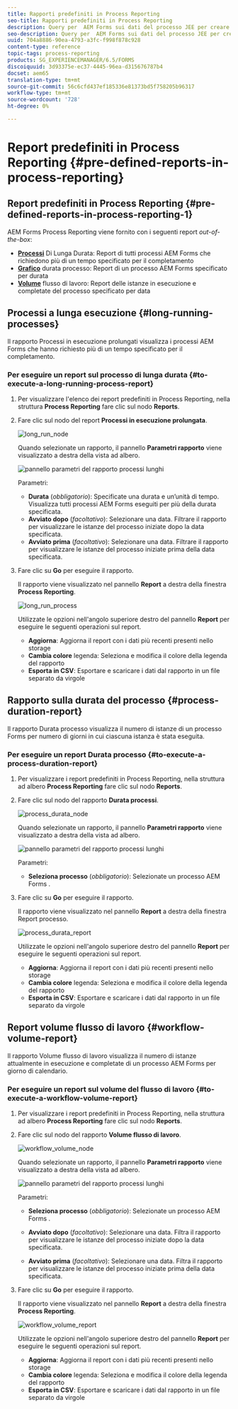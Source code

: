 ```yaml
---
title: Rapporti predefiniti in Process Reporting
seo-title: Rapporti predefiniti in Process Reporting
description: Query per  AEM Forms sui dati del processo JEE per creare rapporti su processi in esecuzione prolungati, durata del processo e volume del flusso di lavoro
seo-description: Query per  AEM Forms sui dati del processo JEE per creare rapporti su processi in esecuzione prolungati, durata del processo e volume del flusso di lavoro
uuid: 704a8886-90ea-4793-a3fc-f998f878c928
content-type: reference
topic-tags: process-reporting
products: SG_EXPERIENCEMANAGER/6.5/FORMS
discoiquuid: 3d93375e-ec37-4445-96ea-d315676787b4
docset: aem65
translation-type: tm+mt
source-git-commit: 56c6cfd437ef185336e81373bd5f758205b96317
workflow-type: tm+mt
source-wordcount: '728'
ht-degree: 0%

---
```



# Report predefiniti in Process Reporting {#pre-defined-reports-in-process-reporting}

## Report predefiniti in Process Reporting {#pre-defined-reports-in-process-reporting-1}

 AEM Forms Process Reporting viene fornito con i seguenti report *out-of-the-box*:

* **[Processi](#long-running-processes)** Di Lunga Durata: Report di tutti  processi AEM Forms che richiedono più di un tempo specificato per il completamento
* **[Grafico](#process-duration-report)** durata processo: Report di un processo AEM Forms  specificato per durata
* **[Volume](#workflow-volume-report)** flusso di lavoro: Report delle istanze in esecuzione e completate del processo specificato per data

## Processi a lunga esecuzione {#long-running-processes}

Il rapporto Processi in esecuzione prolungati visualizza i  processi AEM Forms che hanno richiesto più di un tempo specificato per il completamento.

### Per eseguire un report sul processo di lunga durata {#to-execute-a-long-running-process-report}

1. Per visualizzare l&#39;elenco dei report predefiniti in Process Reporting, nella struttura **Process Reporting** fare clic sul nodo **Reports**.
1. Fare clic sul nodo del report **Processi in esecuzione prolungata**.

   ![long_run_node](assets/long_running_node.png)

   Quando selezionate un rapporto, il pannello **Parametri rapporto** viene visualizzato a destra della vista ad albero.

   ![pannello parametri del rapporto processi lunghi](assets/report_parameters_panel.png)

   Parametri:

   * **Durata**  (*obbligatorio*): Specificate una durata e un’unità di tempo. Visualizza tutti  processi AEM Forms eseguiti per più della durata specificata.
   * **Avviato dopo**  (*facoltativo*): Selezionare una data. Filtrare il rapporto per visualizzare le istanze del processo iniziate dopo la data specificata.
   * **Avviato prima**  (*facoltativo*): Selezionare una data. Filtrare il rapporto per visualizzare le istanze del processo iniziate prima della data specificata.

1. Fare clic su **Go** per eseguire il rapporto.

   Il rapporto viene visualizzato nel pannello **Report** a destra della finestra **Process Reporting**.

   ![long_run_process](assets/long_running_processes.png)

   Utilizzate le opzioni nell&#39;angolo superiore destro del pannello **Report** per eseguire le seguenti operazioni sul report.

   * **Aggiorna**: Aggiorna il report con i dati più recenti presenti nello storage
   * **Cambia colore** legenda: Seleziona e modifica il colore della legenda del rapporto
   * **Esporta in CSV**: Esportare e scaricare i dati dal rapporto in un file separato da virgole

## Rapporto sulla durata del processo {#process-duration-report}

Il rapporto Durata processo visualizza il numero di istanze di un processo Forms per numero di giorni in cui ciascuna istanza è stata eseguita.

### Per eseguire un report Durata processo {#to-execute-a-process-duration-report}

1. Per visualizzare i report predefiniti in Process Reporting, nella struttura ad albero **Process Reporting** fare clic sul nodo **Reports**.
1. Fare clic sul nodo del rapporto **Durata processi**.

   ![process_durata_node](assets/process_duration_node.png)

   Quando selezionate un rapporto, il pannello **Parametri rapporto** viene visualizzato a destra della vista ad albero.

   ![pannello parametri del rapporto processi lunghi](assets/process_duration_params.png)

   Parametri:

   * **Seleziona processo**  (*obbligatorio*): Selezionate un processo AEM Forms .

1. Fare clic su **Go** per eseguire il rapporto.

   Il rapporto viene visualizzato nel pannello **Report** a destra della finestra Report processo.

   ![process_durata_report](assets/process_duration_report.png)

   Utilizzate le opzioni nell&#39;angolo superiore destro del pannello **Report** per eseguire le seguenti operazioni sul report.

   * **Aggiorna**: Aggiorna il report con i dati più recenti presenti nello storage
   * **Cambia colore** legenda: Seleziona e modifica il colore della legenda del rapporto
   * **Esporta in CSV**: Esportare e scaricare i dati dal rapporto in un file separato da virgole

## Report volume flusso di lavoro {#workflow-volume-report}

Il rapporto Volume flusso di lavoro visualizza il numero di istanze attualmente in esecuzione e completate di un processo AEM Forms  per giorno di calendario.

### Per eseguire un report sul volume del flusso di lavoro {#to-execute-a-workflow-volume-report}

1. Per visualizzare i report predefiniti in Process Reporting, nella struttura ad albero **Process Reporting** fare clic sul nodo **Reports**.
1. Fare clic sul nodo del rapporto **Volume flusso di lavoro**.

   ![workflow_volume_node](assets/workflow_volume_node.png)

   Quando selezionate un rapporto, il pannello **Parametri rapporto** viene visualizzato a destra della vista ad albero.

   ![pannello parametri del rapporto processi lunghi](assets/workflow_volume_params.png)

   Parametri:

   * **Seleziona processo**  (*obbligatorio*): Selezionate un processo AEM Forms .

   * **Avviato dopo**  (*facoltativo*): Selezionare una data. Filtra il rapporto per visualizzare le istanze del processo iniziate dopo la data specificata.

   * **Avviato prima**  (*facoltativo*): Selezionare una data. Filtra il rapporto per visualizzare le istanze del processo iniziate prima della data specificata.

1. Fare clic su **Go** per eseguire il rapporto.

   Il rapporto viene visualizzato nel pannello **Report** a destra della finestra **Process Reporting**.

   ![workflow_volume_report](assets/workflow_volume_report.png)

   Utilizzate le opzioni nell&#39;angolo superiore destro del pannello **Report** per eseguire le seguenti operazioni sul report.

   * **Aggiorna**: Aggiorna il report con i dati più recenti presenti nello storage
   * **Cambia colore** legenda: Seleziona e modifica il colore della legenda del rapporto
   * **Esporta in CSV**: Esportare e scaricare i dati dal rapporto in un file separato da virgole
